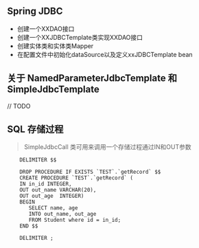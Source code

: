 ## Spring JDBC
* 创建一个XXDAO接口
* 创建一个XXJDBCTemplate类实现XXDAO接口
* 创建实体类和实体类Mapper
* 在配置文件中初始化dataSource以及定义xxJDBCTemplate bean

## 关于 NamedParameterJdbcTemplate 和 SimpleJdbcTemplate
// TODO

## SQL 存储过程
> SimpleJdbcCall 类可用来调用一个存储过程通过IN和OUT参数
```
	DELIMITER $$
	
	DROP PROCEDURE IF EXISTS `TEST`.`getRecord` $$
	CREATE PROCEDURE `TEST`.`getRecord` (
	IN in_id INTEGER,
	OUT out_name VARCHAR(20),
	OUT out_age  INTEGER)
	BEGIN
	   SELECT name, age
	   INTO out_name, out_age
	   FROM Student where id = in_id;
	END $$
	
	DELIMITER ;
```